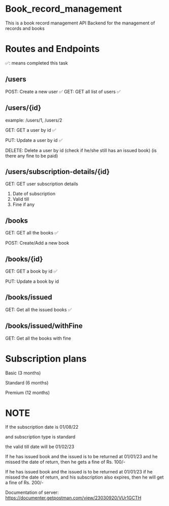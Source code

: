 # Book_record_management

This is a book record management API Backend for the management of records and books

# Routes and Endpoints
✅: means completed this task

## /users

POST: Create a new user ✅
GET: GET all list of users ✅

## /users/{id}

example: /users/1, /users/2

GET: GET a user by id ✅

PUT: Update a user by id ✅

DELETE: Delete a user by id (check if he/she still has an issued book) (is there any fine to be paid)

## /users/subscription-details/{id}

GET: GET user subscription details 
1. Date of subscription 
2. Valid till 
3. Fine if any 

## /books

GET: GET all the books ✅

POST: Create/Add a new book 

## /books/{id}

GET: GET a book by id ✅

PUT: Update a book by id 

## /books/issued

GET: Get all the issued books ✅

## /books/issued/withFine
GET: Get all the books with fine

# Subscription plans
Basic (3 months)

Standard (6 months)

Premium (12 months)

# NOTE
If the subscription date is 01/08/22

and subscription type is standard

the valid till date will be 01/02/23

If he has issued book and the issued is to be returned at 01/01/23
and he missed the date of return, then he gets a fine of Rs. 100/-

If he has issued book and the issued is to be returned at 01/01/23
if he missed the date of return, and his subscription also expires, then he will get a fine of Rs. 200/-

Documentation of server: https://documenter.getpostman.com/view/23030920/VUr1GCTH